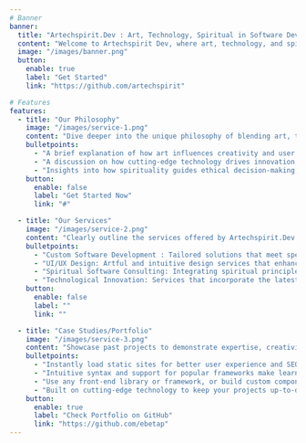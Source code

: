 ```yaml
---
# Banner
banner:
  title: "Artechspirit.Dev : Art, Technology, Spiritual in Software Development"
  content: "Welcome to Artechspirit Dev, where art, technology, and spirituality converge in software development. I believe that creating exceptional software involves more than just code—it's a work of art that blends technological innovation with spiritual values."
  image: "/images/banner.png"
  button:
    enable: true
    label: "Get Started"
    link: "https://github.com/artechspirit"

# Features
features:
  - title: "Our Philosophy"
    image: "/images/service-1.png"
    content: "Dive deeper into the unique philosophy of blending art, technology, and spirituality. Explain how these elements influence the approach to software development."
    bulletpoints:
      - "A brief explanation of how art influences creativity and user experience."
      - "A discussion on how cutting-edge technology drives innovation and efficiency."
      - "Insights into how spirituality guides ethical decision-making, teamwork, and creating meaningful, purpose-driven solutions."
    button:
      enable: false
      label: "Get Started Now"
      link: "#"

  - title: "Our Services"
    image: "/images/service-2.png"
    content: "Clearly outline the services offered by Artechspirit.Dev. This helps potential clients understand what they can expect and how their needs can be met."
    bulletpoints:
      - "Custom Software Development : Tailored solutions that meet specific client needs."
      - "UI/UX Design: Artful and intuitive design services that enhance user engagement."
      - "Spiritual Software Consulting: Integrating spiritual principles into the software development process."
      - "Technological Innovation: Services that incorporate the latest tech trends and innovations."
    button:
      enable: false
      label: ""
      link: ""

  - title: "Case Studies/Portfolio"
    image: "/images/service-3.png"
    content: "Showcase past projects to demonstrate expertise, creativity, and successful integration of art, technology, and spirituality."
    bulletpoints:
      - "Instantly load static sites for better user experience and SEO."
      - "Intuitive syntax and support for popular frameworks make learning and using Hugo a breeze."
      - "Use any front-end library or framework, or build custom components, for any project size."
      - "Built on cutting-edge technology to keep your projects up-to-date with the latest web standards."
    button:
      enable: true
      label: "Check Portfolio on GitHub"
      link: "https://github.com/ebetap"
---
```

